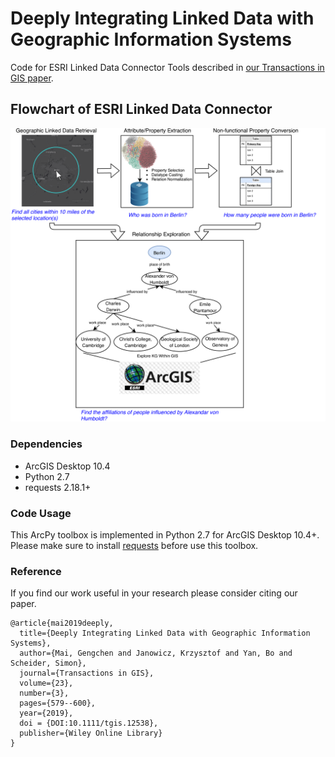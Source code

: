 #  Deeply Integrating Linked Data with Geographic Information Systems
Code for ESRI Linked Data Connector Tools described in [our Transactions in GIS paper](https://onlinelibrary.wiley.com/doi/abs/10.1111/tgis.12538).

## Flowchart of ESRI Linked Data Connector
<p align="center">
  <img src="flowchart.png" alt="intro" width="1000" />
</p>

### Dependencies
- ArcGIS Desktop 10.4
- Python 2.7
- requests 2.18.1+


### Code Usage
This ArcPy toolbox is implemented in Python 2.7 for ArcGIS Desktop 10.4+. Please make sure to install [requests](https://requests.readthedocs.io/en/master/) before use this toolbox.



### Reference
If you find our work useful in your research please consider citing our paper.  
```
@article{mai2019deeply,
  title={Deeply Integrating Linked Data with Geographic Information Systems},
  author={Mai, Gengchen and Janowicz, Krzysztof and Yan, Bo and Scheider, Simon},
  journal={Transactions in GIS},
  volume={23},
  number={3},
  pages={579--600},
  year={2019},
  doi = {DOI:10.1111/tgis.12538},
  publisher={Wiley Online Library}
}
```
